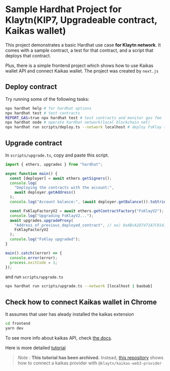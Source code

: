 # Sample Hardhat Project for Klaytn(KIP7, Upgradeable contract, Kaikas wallet)

This project demonstrates a basic Hardhat use case **for Klaytn network**. It comes with a sample contract, a test for that contract, and a script that deploys that contract.

Plus, there is a simple frontend project which shows how to use Kaikas wallet API and connect Kaikas wallet. The project was created by `next.js`

## Deploy contract

Try running some of the following tasks:

```bash
npx hardhat help # for hardhat options
npx hardhat test # test contracts
REPORT_GAS=true npx hardhat test # test contracts and monitor gas fee
npx hardhat node # operate hardhat network(local blockchain net)
npx hardhat run scripts/deploy.ts --network localhost # deploy FsKlay token(upgradeable contract)
```

## Upgrade contract

In `scripts/upgrade.ts`, copy and paste this script.

```typescript
import { ethers, upgrades } from "hardhat";

async function main() {
  const [deployer] = await ethers.getSigners();
  console.log(
    "Deploying the contracts with the account:",
    await deployer.getAddress()
  );
  console.log("Account balance:", (await deployer.getBalance()).toString());

  const FsKlayFactoryV2 = await ethers.getContractFactory("FsKlayV2");
  console.log("Upgrading FsKlayV2...");
  await upgrades.upgradeProxy(
    "Address_of_previous_deployed_contract", // ex) 0xABcA2D7d71A7C8143b6b113B608997416c398123
    FsKlayFactoryV2
  );
  console.log("FsKlay upgraded");
}

main().catch((error) => {
  console.error(error);
  process.exitCode = 1;
});
```

and run `scripts/upgrade.ts`

```bash
npx hardhat run scripts/upgrade.ts --network [localhost | baobab]
```

## Check how to connect Kaikas wallet in Chrome

It assumes that user has aleady installed the kaikas extension

```bash
cd frontend
yarn dev
```

To see more info about kaikas API, check [the docs](https://docs.kaikas.io/02_api_reference/01_klaytn_provider).

Here is more detailed [tutorial](https://github.com/klaytn/kaikas-tutorial)

> _Note_ : **This tutorial has been archived.** Instead, [this repository](https://github.com/klaytn/klaytn-online-toolkit) shows how to connect a kaikas provider with `@klaytn/kaikas-web3-provider`
